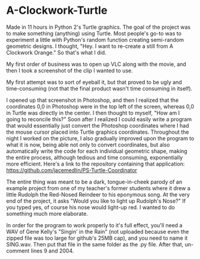 # A-Clockwork-Turtle
Made in 11 hours in Python 2's Turtle graphics.
The goal of the project was to make something (anything) using Turtle. Most people's go-to was to experiment a little with Python's random function creating semi-random geometric designs. I thought, "Hey. I want to re-create a still from A Clockwork Orange." So that's what I did. 

My first order of business was to open up VLC along with the movie, and then I took a screenshot of the clip I wanted to use. 

My first attempt was to sort of eyeball it, but that proved to be ugly and time-consuming (not that the final product wasn't time consuming in itself).

I opened up that screenshot in Photoshop, and then I realized that the coordinates 0,0 in Photoshop were in the top left of the screen, whereas 0,0 in Turtle was directly in the center. I then thought to myself, "How am I going to reconcile this?" Soon after I realized I could easily write a program that would essentially just convert the Photoshop coordinates where I had the mouse cursor placed into Turtle graphics coordinates. Throughout the night I worked on the picture, I also gradually improved upon the program to what it is now, being able not only to convert coordinates, but also automatically write the code for each individual geometric shape, making the entire process, although tedious and time consuming, exponentially more efficient. Here's a link to the repository containing that application: https://github.com/jacemedlin/PS-Turtle-Coordinator

The entire thing was meant to be a dark, tongue-in-cheek parody of an example project from one of my teacher's former students where it drew a little Rudolph the Red-Nosed Reindeer to his eponymous song. At the very end of the project, it asks "Would you like to light up Rudolph's Nose?" If you typed yes, of course his nose would light-up red. I wanted to do something much more elaborate.

In order for the program to work properly to it's full effect, you'll need a WAV of Gene Kelly's "Singin' in the Rain" (not uploaded because even the zipped file was too large for github's 25MB cap), and you need to name it SING.wav. Then put that file in the same folder as the .py file. After that, un-comment lines 9 and 2004.
